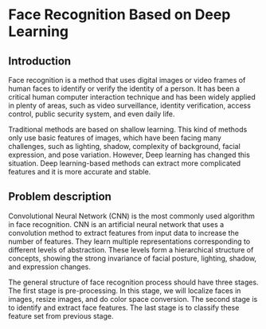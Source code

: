 # Face Recognition Based on Deep Learning
## Introduction
Face recognition is a method that uses digital images or video frames of human faces to identify or verify the identity of a person. It has been a critical human computer interaction technique and has been widely applied in plenty of areas, such as video surveillance, identity verification, access control, public security system, and even daily life.

Traditional methods are based on shallow learning. This kind of methods only use basic features of images, which have been facing many challenges, such as lighting, shadow, complexity of background, facial expression, and pose variation. However, Deep learning has changed this situation. Deep learning-based methods can extract more complicated features and it is more accurate and stable.
## Problem description
Convolutional Neural Network (CNN) is the most commonly used algorithm in face recognition. CNN is an artificial neural network that uses a convolution method to extract features from input data to increase the number of features. They learn multiple representations corresponding to different levels of abstraction. These levels form a hierarchical structure of concepts, showing the strong invariance of facial posture, lighting, shadow, and expression changes.

The general structure of face recognition process should have three stages. The first stage is pre-processing. In this stage, we will localize faces in images, resize images, and do color space conversion. The second stage is to identify and extract face features. The last stage is to classify these feature set from previous stage. 
